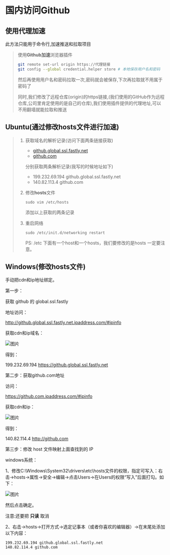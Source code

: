 # 国内访问Github

## 使用代理加速

此方法只能用于命令行,加速推送和拉取项目

> 使用**Github加速**浏览器插件
>
> ~~~bash
> git remote set-url origin https://代理链接
> git config --global credential.helper store # 本地保存用户名和密码
> ~~~
>
> 然后再使用用户名和密码拉取一次,密码就会被保存,下次再拉取就不用属于密码了
>
> 同时,我们修改了远程仓库(origin)的https链接,(我们使用的GitHub作为远程仓库,公司里肯定使用的是自己的仓库),我们使用插件提供的代理地址,可以不用翻墙就能拉取和推送

## Ubuntu(通过修改hosts文件进行加速)

> 1. 获取域名的解析记录(访问下面两条链接获取)
>
>     * [github.global.ssl.fastly.net](**https://fastly.net.ipaddress.com/github.global.ssl.fastly.net#ipinfo**)
>     * [github.com](https://github.com.ipaddress.com/#ipinfo)
>
>     分别获取两条解析记录(我写的时候地址如下)
>
>     + 199.232.69.194  github.global.ssl.fastly.net
>     + 140.82.113.4    github.com
>
> 2. 修改**hosts**文件
>
>     ```shell
>     sudo vim /etc/hosts
>     ```
>
>     添加以上获取的两条记录
>
> 3. 重启网络 
>
>     ```shell
>     sudo /etc/init.d/networking restart
>     ```
>
>      PS: /etc 下面有一个host和一个hosts，我们要修改的是hosts 一定要注意。

## Windows(修改hosts文件)

手动把cdn和ip地址绑定。

第一步：

获取 github 的 global.ssl.fastly 

地址访问：

http://github.global.ssl.fastly.net.ipaddress.com/#ipinfo

获取cdn和ip域名：

![图片](https://mmbiz.qpic.cn/mmbiz_png/uDRkMWLia28haX0xkib9swiaOnaWvkAbkdPTRmpxBW93ib3qTRE2yXutsewPMbeibqK8DaYMtJcWHt14ppxGWr8q7Tw/640?wx_fmt=png&tp=webp&wxfrom=5&wx_lazy=1&wx_co=1)

得到：

199.232.69.194 https://github.global.ssl.fastly.net

第二步：获取github.com地址

访问：

https://github.com.ipaddress.com/#ipinfo 

获取cdn和ip：

![图片](https://mmbiz.qpic.cn/mmbiz_png/uDRkMWLia28haX0xkib9swiaOnaWvkAbkdP9Wb2JBg99rTUaxTa51JrGtooyETMxzA847Ev7fGAI6gYuGHwquIdMA/640?wx_fmt=png&tp=webp&wxfrom=5&wx_lazy=1&wx_co=1)

得到：

140.82.114.4 http://github.com

第三步：修改 host 文件映射上面查找到的 IP

windows系统：

1、修改C:\Windows\System32\drivers\etc\hosts文件的权限，指定可写入：右击->hosts->属性->安全->编辑->点击Users->在Users的权限“写入”后面打勾。如下：

![图片](https://mmbiz.qpic.cn/mmbiz_png/uDRkMWLia28haX0xkib9swiaOnaWvkAbkdPoD84PibVLDPTnRFfKpQAZuhK5AG3Hic3U4c2nkAcMzn6WAdsOFZnppPA/640?wx_fmt=png&tp=webp&wxfrom=5&wx_lazy=1&wx_co=1)

然后点击确定。

注意:还要把 **只读** 取消

2、右击->hosts->打开方式->选定记事本（或者你喜欢的编辑器）->在末尾处添加以下内容：

```shell
199.232.69.194 github.global.ssl.fastly.net
140.82.114.4 github.com
```

